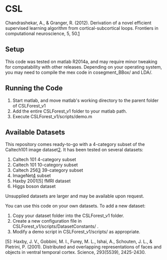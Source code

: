 # CSL
Chandrashekar, A., & Granger, R. (2012). Derivation of a novel efficient supervised learning algorithm from cortical-subcortical loops. Frontiers in computational neuroscience, 5, 50.[1]

## Setup
This code was tested on matlab R2014a, and may require minor tweaking for compatability with other releases.
Depending on your operating system, you may need to compile the mex code in cosegment_BBox/ and LDA/.

## Running the Code
1. Start matlab, and move matlab's working directory to the parent folder of CSLForest_v1
2. Add the entire CSLForest_v1 folder to your matlab path.
3. Execute CSLForest_v1/scripts/demo.m

## Available Datasets
This repository comes ready-to-go with a 4-category subset of the Caltech101 image dataset[2]. It has been tested on several datasets:
1. Caltech 101 4-category subset
2. Caltech 101 10-category subset
3. Caltech 256[3] 39-category subset
4. ImageNet[4] subset
5. Haxby 2001[5] fMRI dataset
6. Higgs boson dataset

Unsupplied datasets are larger and may be available upon request.

You can use this code on your own datasets. To add a new dataset:
1. Copy your dataset folder into the CSLForest_v1 folder.
2. Create a new configuration file in CSLForest_v1/scripts/DatasetConstants/ .
3. Modify a demo script in CSLForest_v1/scripts/ as appropriate.

[1]: [https://www.frontiersin.org/articles/10.3389/fncom.2011.00050/full]
[2]: [http://www.vision.caltech.edu/Image_Datasets/Caltech101]
[3]: [http://www.vision.caltech.edu/Image_Datasets/Caltech256]
[4]: [http://www.image-net.org]
[5]: Haxby, J. V., Gobbini, M. I., Furey, M. L., Ishai, A., Schouten, J. L., & Pietrini, P. (2001). Distributed and overlapping representations of faces and objects in ventral temporal cortex. Science, 293(5539), 2425-2430.
